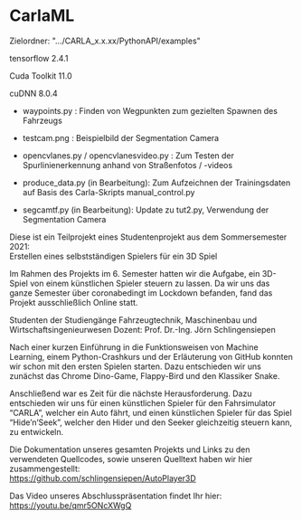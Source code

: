 # CarlaML

Zielordner: ".../CARLA_x.x.xx/PythonAPI/examples"

tensorflow      2.4.1

Cuda Toolkit    11.0

cuDNN           8.0.4


- waypoints.py : Finden von Wegpunkten zum gezielten Spawnen des Fahrzeugs
- testcam.png : Beispielbild der Segmentation Camera
- opencvlanes.py / opencvlanesvideo.py : Zum Testen der Spurlinienerkennung anhand von Straßenfotos / -videos

- produce_data.py (in Bearbeitung): Zum Aufzeichnen der Trainingsdaten auf Basis des Carla-Skripts manual_control.py
- segcamtf.py (in Bearbeitung): Update zu tut2.py, Verwendung der Segmentation Camera


Diese ist ein Teilprojekt eines Studentenprojekt aus dem Sommersemester 2021: \
Erstellen eines selbstständigen Spielers für ein 3D Spiel

Im Rahmen des Projekts im 6. Semester hatten wir die Aufgabe, ein 3D-Spiel von einem künstlichen Spieler steuern zu lassen. Da wir uns das ganze Semester über coronabedingt im Lockdown befanden, fand das Projekt ausschließlich Online statt.

Studenten der Studiengänge Fahrzeugtechnik, Maschinenbau und Wirtschaftsingenieurwesen Dozent: Prof. Dr.-Ing. Jörn Schlingensiepen

Nach einer kurzen Einführung in die Funktionsweisen von Machine Learning, einem Python-Crashkurs und der Erläuterung von GitHub konnten wir schon mit den ersten Spielen starten. Dazu entschieden wir uns zunächst das Chrome Dino-Game, Flappy-Bird und den Klassiker Snake.

Anschließend war es Zeit für die nächste Herausforderung. Dazu entschieden wir uns für einen künstlichen Spieler für den Fahrsimulator “CARLA”, welcher ein Auto fährt, und einen künstlichen Spieler für das Spiel “Hide’n’Seek”, welcher den Hider und den Seeker gleichzeitig steuern kann, zu entwickeln.

Die Dokumentation unseres gesamten Projekts und Links zu den verwendeten Quellcodes, sowie unseren Quelltext haben wir hier zusammengestellt: \
https://github.com/schlingensiepen/AutoPlayer3D

Das Video unseres Abschlusspräsentation findet Ihr hier: \
https://youtu.be/qmr5ONcXWgQ
